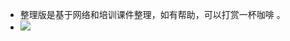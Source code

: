 - 整理版是基于网络和培训课件整理，如有帮助，可以打赏一杯咖啡 。
- ![](/Users/linhongzheng/Documents/GitHub/HCIP-Cloud-Service-Solutions-Architect/咖啡.jpeg)